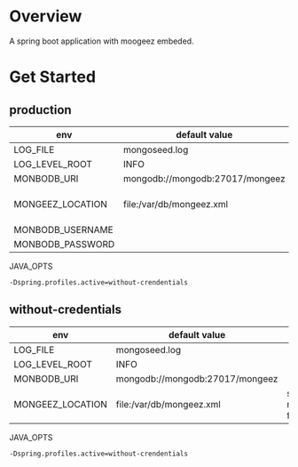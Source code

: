# Overview

A spring boot application with moogeez embeded.

# Get Started

## production

env | default value | desc
---|---|---
LOG_FILE | mongoseed.log 
LOG_LEVEL_ROOT | INFO
MONBODB_URI | mongodb://mongodb:27017/mongeez
MONGEEZ_LOCATION | file:/var/db/mongeez.xml | spring resource format 
MONBODB_USERNAME |
MONBODB_PASSWORD |


JAVA_OPTS

```
-Dspring.profiles.active=without-crendentials
```

## without-credentials

env | default value | desc
---|---|---
LOG_FILE | mongoseed.log 
LOG_LEVEL_ROOT | INFO
MONBODB_URI | mongodb://mongodb:27017/mongeez
MONGEEZ_LOCATION | file:/var/db/mongeez.xml  | spring resource format

JAVA_OPTS

```
-Dspring.profiles.active=without-crendentials  
```

